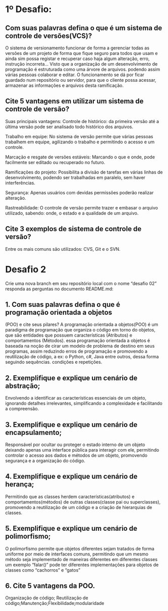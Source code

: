 # 1º Desafio:

## Com suas palavras defina o que é um sistema de controle de versões(VCS)? 

O sistema de versionamento funcionar de forma a gerenciar todas as versões de um projeto de forma que fique seguro para todos que usam e ainda sim possa registar e recuperar caso haja algum alteração, erro, instrução incorreta… Visto que a organização de um desenvolvimento  de  programação é estruturada como uma árvore de arquivos. podendo assim várias pessoas colaborar e editar. O funcionamento se dá por ficar guardado num repositório ou servidor, para que o cliente possa acessar, armazenar as informações e arquivos desta ramificação.

## Cite 5 vantagens em utilizar um sistema de controle de versão?

Suas principais vantagens:
Controle de histórico: da primeira versão até a última versão pode ser analisado  todo histórico dos arquivos. 

Trabalho em equipe: No sistema de versão permite que várias pessoas trabalhem em equipe, agilizando o trabalho e permitindo o acesso e um controle.

Marcação e resgate de versões estáveis: Marcando o que e onde, pode facilmente ser editado ou recuperado no futuro.  

Ramificações do projeto: Possibilita a divisão de tarefas em várias linhas de desenvolvimento, podendo ser trabalhadas em paralelo, sem haver interferências.

Segurança: Apenas usuários com devidas permissões poderão realizar alteração. 

Rastreabilidade: O controle de versão permite trazer e embasar o arquivo utilizado, sabendo: onde, o estado e a qualidade de um arquivo.
## Cite 3 exemplos de sistema de controle de versão?

Entre os mais comuns são utilizados: CVS, Git e o SVN.

# Desafio 2 

Crie uma nova branch em seu repositório local com o nome “desafio 02” responda as perguntas no documento README.md:

## 1. Com suas palavras defina o que é programação orientada a objetos
(POO) e cite seus pilares?
A programação orientada a objetos(POO) é um paradigma de programação  que organiza o código em torno do objetos, que são entidades que possuem características (Atributos) e comportamentos (Métodos). essa programação orientada a objetos é baseada na noção de cirar um modelo de problema de destino em seus programas, assim reduzindo erros de programação e promovendo a reutilização de código, a ex: o Python, c#, Java entre outros, dessa forma seguindo sequências. condições e repetições.

## 2. Exemplifique e explique um cenário de abstração;
Envolvendo a identificar as características essenciais de um objeto, ignorando detalhes irrelevantes, simplificando a complexidade e facilitando a compreensão.

## 3. Exemplifique e explique um cenário de encapsulamento;
Responsável por ocultar ou proteger o estado interno de um objeto deixando apenas uma interface pública para interagir com ele, permitindo controlar o acesso aos dados e métodos de um objeto, promovendo segurança e a organização do código.

## 4. Exemplifique e explique um cenário de herança;
Permitindo que as classes herdem características(atributos) e comportamentos(métodos) de outras classes(classe pai ou superclasses), promovendo a reutilização de um código e a criação de hierarquias de classes.

## 5. Exemplifique e explique um cenário de polimorfismo;
O polimorfismo permite que objetos diferentes sejam tratados de forma uniforme por meio de interfaces comuns, permitindo que um mesmo método seja implementado de maneiras diferentes em diferentes classes um exemplo “falar()” pode ter diferentes implementações para objetos de classes como “cachorros” e “gatos”

## 6. Cite 5 vantagens da POO.
Organização de código; Reutilização de código;Manutenção;Flexibilidade;modularidade
